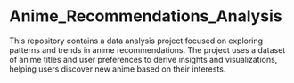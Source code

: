 # Anime_Recommendations_Analysis
This repository contains a data analysis project focused on exploring patterns and trends in anime recommendations. The project uses a dataset of anime titles and user preferences to derive insights and visualizations, helping users discover new anime based on their interests.
